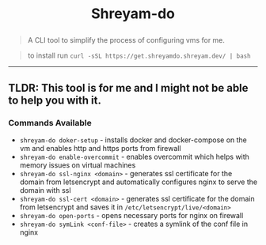 
# <p align=center> Shreyam-do </p>
> A CLI tool to simplify the process of configuring vms for me.  

> to install run `curl -sSL https://get.shreyamdo.shreyam.dev/ | bash`

---
## TLDR: This tool is for me and I might not be able to help you with it.



### Commands Available

- `shreyam-do doker-setup` - installs docker and docker-compose on the vm and enables http and https ports from firewall
- `shreyam-do enable-overcommit` - enables overcommit which helps with memory issues on virtual machines
- `shreyam-do ssl-nginx <domain>` - generates ssl certificate for the domain from letsencrypt and automatically configures nginx to serve the domain with ssl
- `shreyam-do ssl-cert <domain>` - generates ssl certificate for the domain from letsencrypt and saves it in `/etc/letsencrypt/live/<domain>`
- `shreyam-do open-ports` - opens necessary ports for nginx on firewall  
- `shreyam-do symLink <conf-file>` - creates a symlink of the conf file in nginx 